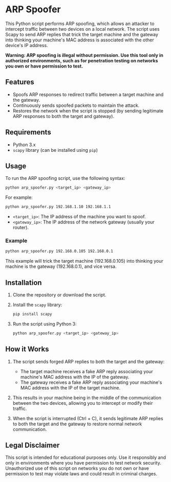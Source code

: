 # ARP Spoofer

This Python script performs ARP spoofing, which allows an attacker to intercept traffic between two devices on a local network. The script uses Scapy to send ARP replies that trick the target machine and the gateway into thinking your machine's MAC address is associated with the other device's IP address.

**Warning: ARP spoofing is illegal without permission. Use this tool only in authorized environments, such as for penetration testing on networks you own or have permission to test.**

## Features

- Spoofs ARP responses to redirect traffic between a target machine and the gateway.
- Continuously sends spoofed packets to maintain the attack.
- Restores the network when the script is stopped (by sending legitimate ARP responses to both the target and gateway).

## Requirements

- Python 3.x
- `scapy` library (can be installed using `pip`)

## Usage

To run the ARP spoofing script, use the following syntax:

```bash
python arp_spoofer.py <target_ip> <gateway_ip>
```

For example:

```bash
python arp_spoofer.py 192.168.1.10 192.168.1.1
```

- `<target_ip>`: The IP address of the machine you want to spoof.
- `<gateway_ip>`: The IP address of the network gateway (usually your router).

### Example

```bash
python arp_spoofer.py 192.168.0.105 192.168.0.1
```

This example will trick the target machine (192.168.0.105) into thinking your machine is the gateway (192.168.0.1), and vice versa.

## Installation

1. Clone the repository or download the script.
2. Install the `scapy` library:

    ```bash
    pip install scapy
    ```

3. Run the script using Python 3:

    ```bash
    python arp_spoofer.py <target_ip> <gateway_ip>
    ```

## How it Works

1. The script sends forged ARP replies to both the target and the gateway:
   - The target machine receives a fake ARP reply associating your machine's MAC address with the IP of the gateway.
   - The gateway receives a fake ARP reply associating your machine's MAC address with the IP of the target machine.
   
2. This results in your machine being in the middle of the communication between the two devices, allowing you to intercept or modify their traffic.

3. When the script is interrupted (Ctrl + C), it sends legitimate ARP replies to both the target and the gateway to restore normal network communication.

## Legal Disclaimer

This script is intended for educational purposes only. Use it responsibly and only in environments where you have permission to test network security. Unauthorized use of this script on networks you do not own or have permission to test may violate laws and could result in criminal charges.
```
